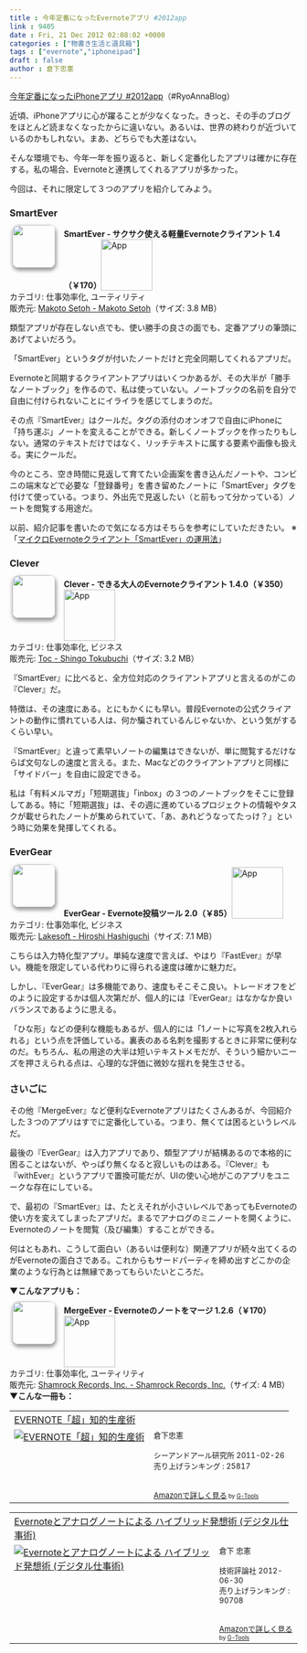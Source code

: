 ```yaml
---
title : 今年定番になったEvernoteアプリ #2012app
link : 9405
date : Fri, 21 Dec 2012 02:08:02 +0000
categories : ["物書き生活と道具箱"]
tags : ["evernote","iphoneipad"]
draft : false
author : 倉下忠憲
---
```


<a href="http://d.hatena.ne.jp/RyoAnna/20121216/1355614552" target="_blank">今年定番になったiPhoneアプリ #2012app</a>（#RyoAnnaBlog）

近頃、iPhoneアプリに心が躍ることが少なくなった。きっと、その手のブログをほとんど読まなくなったからに違いない。あるいは、世界の終わりが近づいているのかもしれない。まあ、どちらでも大差はない。

そんな環境でも、今年一年を振り返ると、新しく定番化したアプリは確かに存在する。私の場合、Evernoteと連携してくれるアプリが多かった。

今回は、それに限定して３つのアプリを紹介してみよう。

<h3>SmartEver</h3>
<a href="http://click.linksynergy.com/fs-bin/stat?id=Q0goZPzeHEw&offerid=94348&type=3&subid=0&tmpid=2192&RD_PARM1=https%253A%252F%252Fitunes.apple.com%252Fjp%252Fapp%252Fsmartever-sakusaku-shieru%252Fid493990103%253Fmt%253D8%2526uo%253D4%2526partnerId%253D30" target="_blank" rel="nofollow"><img width="75" class="alignleft" align="left" src="http://a1946.phobos.apple.com/us/r1000/062/Purple/v4/03/e5/86/03e5863b-78e4-fab1-d7c6-9adb6d9ca301/mza_5251020485347599819.75x75-65.png" style="border-radius: 11px 11px 11px 11px;-moz-border-radius: 11px 11px 11px 11px;-webkit-border-radius: 11px 11px 11px 11px;box-shadow: 1px 4px 6px 1px #999999;-moz-box-shadow: 1px 4px 6px 1px #999999;-webkit-box-shadow: 1px 4px 6px 1px #999999;margin: -5px 15px 1px 5px;"></a><strong> SmartEver - サクサク使える軽量Evernoteクライアント 1.4（￥170）</strong><a href="http://click.linksynergy.com/fs-bin/stat?id=Q0goZPzeHEw&offerid=94348&type=3&subid=0&tmpid=2192&RD_PARM1=https%253A%252F%252Fitunes.apple.com%252Fjp%252Fapp%252Fsmartever-sakusaku-shieru%252Fid493990103%253Fmt%253D8%2526uo%253D4%2526partnerId%253D30" target="_blank" rel="nofollow"><img src="http://r.mzstatic.com/htmlResources/2338/images/viewinitunes_jp.png" style="vertical-align:bottom;" width="90" alt="App"></a><br> カテゴリ: 仕事効率化, ユーティリティ<br> 販売元: <a href="http://click.linksynergy.com/fs-bin/stat?id=Q0goZPzeHEw&offerid=94348&type=3&subid=0&tmpid=2192&RD_PARM1=https%253A%252F%252Fitunes.apple.com%252Fjp%252Fartist%252Fmakoto-setoh%252Fid297356141%253Fuo%253D4%2526partnerId%253D30" target="_blank" rel="nofollow">Makoto Setoh - Makoto Setoh</a>（サイズ: 3.8 MB）<br style="clear: both;">

類型アプリが存在しない点でも、使い勝手の良さの面でも、定番アプリの筆頭にあげてよいだろう。

「SmartEver」というタグが付いたノートだけと完全同期してくれるアプリだ。

Evernoteと同期するクライアントアプリはいくつかあるが、その大半が「勝手なノートブック」を作るので、私は使っていない。ノートブックの名前を自分で自由に付けられないことにイライラを感じてしまうのだ。

その点『SmartEver』はクールだ。タグの添付のオンオフで自由にiPhoneに「持ち運ぶ」ノートを変えることができる。新しくノートブックを作ったりもしない。通常のテキストだけではなく、リッチテキストに属する要素や画像も扱える。実にクールだ。

今のところ、空き時間に見返して育てたい企画案を書き込んだノートや、コンビニの端末などで必要な「登録番号」を書き留めたノートに「SmartEver」タグを付けて使っている。つまり、外出先で見返したい（と前もって分かっている）ノートを閲覧する用途だ。

以前、紹介記事を書いたので気になる方はそちらを参考にしていただきたい。
※「<a href="https://rashita.net/blog/?p=8543" target="_blank">マイクロEvernoteクライアント「SmartEver」の運用法</a>」
<h3>Clever</h3>
<a href="http://click.linksynergy.com/fs-bin/stat?id=Q0goZPzeHEw&offerid=94348&type=3&subid=0&tmpid=2192&RD_PARM1=https%253A%252F%252Fitunes.apple.com%252Fjp%252Fapp%252Fclever-dekiru-da-rennoevernotekuraianto%252Fid551017006%253Fmt%253D8%2526uo%253D4%2526partnerId%253D30" target="_blank" rel="nofollow"><img width="75" class="alignleft" align="left" src="http://a1400.phobos.apple.com/us/r1000/066/Purple/v4/14/61/ca/1461caaf-7a71-49e1-6ba0-14919a511e33/mzl.shlbxwne.75x75-65.png" style="border-radius: 11px 11px 11px 11px;-moz-border-radius: 11px 11px 11px 11px;-webkit-border-radius: 11px 11px 11px 11px;box-shadow: 1px 4px 6px 1px #999999;-moz-box-shadow: 1px 4px 6px 1px #999999;-webkit-box-shadow: 1px 4px 6px 1px #999999;margin: -5px 15px 1px 5px;"></a><strong> Clever - できる大人のEvernoteクライアント 1.4.0（￥350）</strong><a href="http://click.linksynergy.com/fs-bin/stat?id=Q0goZPzeHEw&offerid=94348&type=3&subid=0&tmpid=2192&RD_PARM1=https%253A%252F%252Fitunes.apple.com%252Fjp%252Fapp%252Fclever-dekiru-da-rennoevernotekuraianto%252Fid551017006%253Fmt%253D8%2526uo%253D4%2526partnerId%253D30" target="_blank" rel="nofollow"><img src="http://r.mzstatic.com/htmlResources/2338/images/viewinitunes_jp.png" style="vertical-align:bottom;" width="90" alt="App"></a><br> カテゴリ: 仕事効率化, ビジネス<br> 販売元: <a href="http://click.linksynergy.com/fs-bin/stat?id=Q0goZPzeHEw&offerid=94348&type=3&subid=0&tmpid=2192&RD_PARM1=https%253A%252F%252Fitunes.apple.com%252Fjp%252Fartist%252Ftoc%252Fid326276327%253Fuo%253D4%2526partnerId%253D30" target="_blank" rel="nofollow">Toc - Shingo Tokubuchi</a>（サイズ: 3.2 MB）<br style="clear: both;">

『SmartEver』に比べると、全方位対応のクライアントアプリと言えるのがこの『Clever』だ。

特徴は、その速度にある。とにもかくにも早い。普段Evernoteの公式クライアントの動作に慣れている人は、何か騙されているんじゃないか、という気がするくらい早い。

『SmartEver』と違って素早いノートの編集はできないが、単に閲覧するだけならば文句なしの速度と言える。また、Macなどのクライアントアプリと同様に「サイドバー」を自由に設定できる。

私は「有料メルマガ」「短期選抜」「inbox」の３つのノートブックをそこに登録してある。特に「短期選抜」は、その週に進めているプロジェクトの情報やタスクが載せられたノートが集められていて、「あ、あれどうなってたっけ？」という時に効果を発揮してくれる。

<h3>EverGear</h3>
<a href="http://click.linksynergy.com/fs-bin/stat?id=Q0goZPzeHEw&offerid=94348&type=3&subid=0&tmpid=2192&RD_PARM1=https%253A%252F%252Fitunes.apple.com%252Fjp%252Fapp%252Fevergear-evernote-tou-gaotsuru%252Fid523574150%253Fmt%253D8%2526uo%253D4%2526partnerId%253D30" target="_blank" rel="nofollow"><img width="75" class="alignleft" align="left" src="http://a229.phobos.apple.com/us/r1000/096/Purple/v4/4d/61/52/4d6152a4-7bf1-2430-c663-be0af02bb0b0/mzl.katgagjz.75x75-65.jpg" style="border-radius: 11px 11px 11px 11px;-moz-border-radius: 11px 11px 11px 11px;-webkit-border-radius: 11px 11px 11px 11px;box-shadow: 1px 4px 6px 1px #999999;-moz-box-shadow: 1px 4px 6px 1px #999999;-webkit-box-shadow: 1px 4px 6px 1px #999999;margin: -5px 15px 1px 5px;"></a><strong> EverGear - Evernote投稿ツール 2.0（￥85）</strong><a href="http://click.linksynergy.com/fs-bin/stat?id=Q0goZPzeHEw&offerid=94348&type=3&subid=0&tmpid=2192&RD_PARM1=https%253A%252F%252Fitunes.apple.com%252Fjp%252Fapp%252Fevergear-evernote-tou-gaotsuru%252Fid523574150%253Fmt%253D8%2526uo%253D4%2526partnerId%253D30" target="_blank" rel="nofollow"><img src="http://r.mzstatic.com/htmlResources/2338/images/viewinitunes_jp.png" style="vertical-align:bottom;" width="90" alt="App"></a><br> カテゴリ: 仕事効率化, ビジネス<br> 販売元: <a href="http://click.linksynergy.com/fs-bin/stat?id=Q0goZPzeHEw&offerid=94348&type=3&subid=0&tmpid=2192&RD_PARM1=https%253A%252F%252Fitunes.apple.com%252Fjp%252Fartist%252Flakesoft%252Fid523574153%253Fuo%253D4%2526partnerId%253D30" target="_blank" rel="nofollow">Lakesoft - Hiroshi Hashiguchi</a>（サイズ: 7.1 MB）<br style="clear: both;">

こちらは入力特化型アプリ。単純な速度で言えば、やはり『FastEver』が早い。機能を限定している代わりに得られる速度は確かに魅力だ。

しかし、『EverGear』は多機能であり、速度もそこそこ良い。トレードオフをどのように設定するかは個人次第だが、個人的には『EverGear』はなかなか良いバランスであるように思える。

「ひな形」などの便利な機能もあるが、個人的には「1ノートに写真を2枚入れられる」という点を評価している。裏表のある名刺を撮影するときに非常に便利なのだ。もちろん、私の用途の大半は短いテキストメモだが、そういう細かいニーズを押さえられる点は、心理的な評価に微妙な揺れを発生させる。

<h3>さいごに</h3>
その他『MergeEver』など便利なEvernoteアプリはたくさんあるが、今回紹介した３つのアプリはすでに定番化している。つまり、無くては困るというレベルだ。

最後の『EverGear』は入力アプリであり、類型アプリが結構あるので本格的に困ることはないが、やっぱり無くなると寂しいものはある。『Clever』も『withEver』というアプリで置換可能だが、UIの使い心地がこのアプリをユニークな存在にしている。

で、最初の『SmartEver』は、たとえそれが小さいレベルであってもEvernoteの使い方を変えてしまったアプリだ。まるでアナログのミニノートを開くように、Evernoteのノートを閲覧（及び編集）することができる。

何はともあれ、こうして面白い（あるいは便利な）関連アプリが続々出てくるのがEvernoteの面白さである。これからもサードパーティを締め出すどこかの企業のような行為とは無縁であってもらいたいところだ。

<strong>▼こんなアプリも：</strong>

<a href="http://click.linksynergy.com/fs-bin/stat?id=Q0goZPzeHEw&offerid=94348&type=3&subid=0&tmpid=2192&RD_PARM1=https%253A%252F%252Fitunes.apple.com%252Fjp%252Fapp%252Fmergeever-evernotenonotowomaji%252Fid538412128%253Fmt%253D8%2526uo%253D4%2526partnerId%253D30" target="_blank" rel="nofollow"><img width="75" class="alignleft" align="left" src="http://a537.phobos.apple.com/us/r1000/064/Purple/v4/80/45/3c/80453c22-b9a6-c53f-19fb-10f4845be91a/temp..cemrjtoj.75x75-65.png" style="border-radius: 11px 11px 11px 11px;-moz-border-radius: 11px 11px 11px 11px;-webkit-border-radius: 11px 11px 11px 11px;box-shadow: 1px 4px 6px 1px #999999;-moz-box-shadow: 1px 4px 6px 1px #999999;-webkit-box-shadow: 1px 4px 6px 1px #999999;margin: -5px 15px 1px 5px;"></a><strong> MergeEver - Evernoteのノートをマージ 1.2.6（￥170）</strong><a href="http://click.linksynergy.com/fs-bin/stat?id=Q0goZPzeHEw&offerid=94348&type=3&subid=0&tmpid=2192&RD_PARM1=https%253A%252F%252Fitunes.apple.com%252Fjp%252Fapp%252Fmergeever-evernotenonotowomaji%252Fid538412128%253Fmt%253D8%2526uo%253D4%2526partnerId%253D30" target="_blank" rel="nofollow"><img src="http://r.mzstatic.com/htmlResources/2338/images/viewinitunes_jp.png" style="vertical-align:bottom;" width="90" alt="App"></a><br> カテゴリ: 仕事効率化, ユーティリティ<br> 販売元: <a href="http://click.linksynergy.com/fs-bin/stat?id=Q0goZPzeHEw&offerid=94348&type=3&subid=0&tmpid=2192&RD_PARM1=https%253A%252F%252Fitunes.apple.com%252Fjp%252Fartist%252Fshamrock-records-inc.%252Fid443431466%253Fuo%253D4%2526partnerId%253D30" target="_blank" rel="nofollow">Shamrock Records, Inc. - Shamrock Records, Inc.</a>（サイズ: 4 MB）<br style="clear: both;">
<strong>
▼こんな一冊も：</strong>
<table  border="0" cellpadding="5"><tr><td colspan="2"><a href="http://www.amazon.co.jp/EVERNOTE%E3%80%8C%E8%B6%85%E3%80%8D%E7%9F%A5%E7%9A%84%E7%94%9F%E7%94%A3%E8%A1%93-%E5%80%89%E4%B8%8B%E5%BF%A0%E6%86%B2/dp/4863540817%3FSubscriptionId%3D15SMZCTB9V8NGR2TW082%26tag%3Drashita1000-22%26linkCode%3Dxm2%26camp%3D2025%26creative%3D165953%26creativeASIN%3D4863540817" target="_blank">EVERNOTE「超」知的生産術</a><img src="http://www.assoc-amazon.jp/e/ir?t=rashita1000-22&l=ur2&o=9" width="1" height="1" style="border: none;" alt="" /></td></tr><tr><td valign="top"><a href="http://www.amazon.co.jp/EVERNOTE%E3%80%8C%E8%B6%85%E3%80%8D%E7%9F%A5%E7%9A%84%E7%94%9F%E7%94%A3%E8%A1%93-%E5%80%89%E4%B8%8B%E5%BF%A0%E6%86%B2/dp/4863540817%3FSubscriptionId%3D15SMZCTB9V8NGR2TW082%26tag%3Drashita1000-22%26linkCode%3Dxm2%26camp%3D2025%26creative%3D165953%26creativeASIN%3D4863540817" target="_blank"><img src="http://ecx.images-amazon.com/images/I/51OnU0cd03L._SL160_.jpg" border="0" alt="EVERNOTE「超」知的生産術" /></a></td><td valign="top"><font size="-1">倉下忠憲 <br /><br />シーアンドアール研究所  2011-02-26<br />売り上げランキング : 25817<br /><br /><br /><a href="http://www.amazon.co.jp/EVERNOTE%E3%80%8C%E8%B6%85%E3%80%8D%E7%9F%A5%E7%9A%84%E7%94%9F%E7%94%A3%E8%A1%93-%E5%80%89%E4%B8%8B%E5%BF%A0%E6%86%B2/dp/4863540817%3FSubscriptionId%3D15SMZCTB9V8NGR2TW082%26tag%3Drashita1000-22%26linkCode%3Dxm2%26camp%3D2025%26creative%3D165953%26creativeASIN%3D4863540817" target="_blank">Amazonで詳しく見る</a></font><font size="-2"> by <a href="http://www.goodpic.com/mt/aws/index.html" >G-Tools</a></font></td></tr></table>


<table  border="0" cellpadding="5"><tr><td colspan="2"><a href="http://www.amazon.co.jp/Evernote%E3%81%A8%E3%82%A2%E3%83%8A%E3%83%AD%E3%82%B0%E3%83%8E%E3%83%BC%E3%83%88%E3%81%AB%E3%82%88%E3%82%8B-%E3%83%8F%E3%82%A4%E3%83%96%E3%83%AA%E3%83%83%E3%83%89%E7%99%BA%E6%83%B3%E8%A1%93-%E3%83%87%E3%82%B8%E3%82%BF%E3%83%AB%E4%BB%95%E4%BA%8B%E8%A1%93-%E5%80%89%E4%B8%8B-%E5%BF%A0%E6%86%B2/dp/4774151505%3FSubscriptionId%3D15SMZCTB9V8NGR2TW082%26tag%3Drashita1000-22%26linkCode%3Dxm2%26camp%3D2025%26creative%3D165953%26creativeASIN%3D4774151505" target="_blank">Evernoteとアナログノートによる ハイブリッド発想術 (デジタル仕事術)</a><img src="http://www.assoc-amazon.jp/e/ir?t=rashita1000-22&l=ur2&o=9" width="1" height="1" style="border: none;" alt="" /></td></tr><tr><td valign="top"><a href="http://www.amazon.co.jp/Evernote%E3%81%A8%E3%82%A2%E3%83%8A%E3%83%AD%E3%82%B0%E3%83%8E%E3%83%BC%E3%83%88%E3%81%AB%E3%82%88%E3%82%8B-%E3%83%8F%E3%82%A4%E3%83%96%E3%83%AA%E3%83%83%E3%83%89%E7%99%BA%E6%83%B3%E8%A1%93-%E3%83%87%E3%82%B8%E3%82%BF%E3%83%AB%E4%BB%95%E4%BA%8B%E8%A1%93-%E5%80%89%E4%B8%8B-%E5%BF%A0%E6%86%B2/dp/4774151505%3FSubscriptionId%3D15SMZCTB9V8NGR2TW082%26tag%3Drashita1000-22%26linkCode%3Dxm2%26camp%3D2025%26creative%3D165953%26creativeASIN%3D4774151505" target="_blank"><img src="http://ecx.images-amazon.com/images/I/41kEDq5iQ6L._SL160_.jpg" border="0" alt="Evernoteとアナログノートによる ハイブリッド発想術 (デジタル仕事術)" /></a></td><td valign="top"><font size="-1">倉下 忠憲 <br /><br />技術評論社  2012-06-30<br />売り上げランキング : 90708<br /><br /><br /><a href="http://www.amazon.co.jp/Evernote%E3%81%A8%E3%82%A2%E3%83%8A%E3%83%AD%E3%82%B0%E3%83%8E%E3%83%BC%E3%83%88%E3%81%AB%E3%82%88%E3%82%8B-%E3%83%8F%E3%82%A4%E3%83%96%E3%83%AA%E3%83%83%E3%83%89%E7%99%BA%E6%83%B3%E8%A1%93-%E3%83%87%E3%82%B8%E3%82%BF%E3%83%AB%E4%BB%95%E4%BA%8B%E8%A1%93-%E5%80%89%E4%B8%8B-%E5%BF%A0%E6%86%B2/dp/4774151505%3FSubscriptionId%3D15SMZCTB9V8NGR2TW082%26tag%3Drashita1000-22%26linkCode%3Dxm2%26camp%3D2025%26creative%3D165953%26creativeASIN%3D4774151505" target="_blank">Amazonで詳しく見る</a></font><font size="-2"> by <a href="http://www.goodpic.com/mt/aws/index.html" >G-Tools</a></font></td></tr></table>


